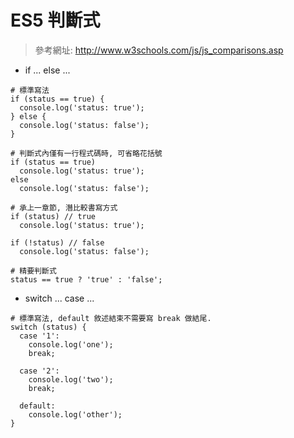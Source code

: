 # ES5 判斷式

> 參考網址: 
http://www.w3schools.com/js/js_comparisons.asp

- if ... else ...

````
# 標準寫法
if (status == true) {
  console.log('status: true');
} else {
  console.log('status: false');
}
````

````
# 判斷式內僅有一行程式碼時, 可省略花括號
if (status == true)
  console.log('status: true');
else
  console.log('status: false');
````

````
# 承上一章節, 潛比較書寫方式
if (status) // true
  console.log('status: true');

if (!status) // false
  console.log('status: false');
````

````
# 精要判斷式
status == true ? 'true' : 'false';
````

- switch ... case ...

````
# 標準寫法, default 敘述結束不需要寫 break 做結尾.
switch (status) {
  case '1':
    console.log('one');
    break;

  case '2':
    console.log('two');
    break;

  default:
    console.log('other');
}
````

